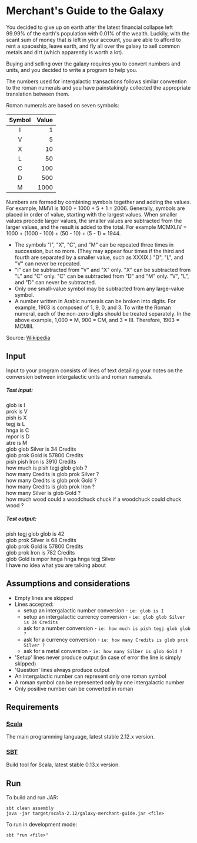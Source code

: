 # Merchant's Guide to the Galaxy

You decided to give up on earth after the latest financial collapse left 99.99% of the earth's population with 0.01% of 
the wealth. Luckily, with the scant sum of money that is left in your account, you are able to afford to rent a spaceship, 
leave earth, and fly all over the galaxy to sell common metals and dirt (which apparently is worth a lot).
 
Buying and selling over the galaxy requires you to convert numbers and units, and you decided to write a program to help you.
 
The numbers used for intergalactic transactions follows similar convention to the roman numerals and you have painstakingly 
collected the appropriate translation between them.
 
Roman numerals are based on seven symbols:

| Symbol | Value |
|  :---: |  ---: |
|   I    |    1  |
|   V    |    5  |
|   X    |   10  |
|   L    |   50  |
|   C    |  100  |
|   D    |  500  |
|   M    | 1000  |

Numbers are formed by combining symbols together and adding the values. For example, MMVI is 1000 + 1000 + 5 + 1 = 2006. 
Generally, symbols are placed in order of value, starting with the largest values. When smaller values precede larger values, the smaller values are subtracted from the larger values, and the result is added to the total. For example MCMXLIV = 1000 + (1000 - 100) + (50 - 10) + (5 - 1) = 1944.

* The symbols "I", "X", "C", and "M" can be repeated three times in succession, but no more. (They may appear four times if the third and fourth are separated by a smaller value, such as XXXIX.) "D", "L", and "V" can never be repeated.
* "I" can be subtracted from "V" and "X" only. "X" can be subtracted from "L" and "C" only. "C" can be subtracted from "D" and "M" only. "V", "L", and "D" can never be subtracted.
* Only one small-value symbol may be subtracted from any large-value symbol.
* A number written in Arabic numerals can be broken into digits. For example, 1903 is composed of 1, 9, 0, and 3. To write the Roman numeral, each of the non-zero digits should be treated separately. In the above example, 1,000 = M, 900 = CM, and 3 = III. Therefore, 1903 = MCMIII.

Source: [Wikipedia](http://en.wikipedia.org/wiki/Roman_numerals)

## Input

Input to your program consists of lines of text detailing your notes on the conversion between 
intergalactic units and roman numerals.

##### Test input:
glob is I  
prok is V  
pish is X  
tegj is L  
hnga is C  
mpor is D  
atre is M  
glob glob Silver is 34 Credits  
glob prok Gold is 57800 Credits  
pish pish Iron is 3910 Credits  
how much is pish tegj glob glob ?  
how many Credits is glob prok Silver ?  
how many Credits is glob prok Gold ?  
how many Credits is glob prok Iron ?  
how many Silver is glob Gold ?  
how much wood could a woodchuck chuck if a woodchuck could chuck wood ?  

##### Test output:
pish tegj glob glob is 42  
glob prok Silver is 68 Credits  
glob prok Gold is 57800 Credits  
glob prok Iron is 782 Credits  
glob Gold is mpor hnga hnga hnga tegj Silver  
I have no idea what you are talking about  

## Assumptions and considerations
* Empty lines are skipped
* Lines accepted:
    * setup an intergalactic number conversion - `ie: glob is I`
    * setup an intergalactic currency conversion - `ie: glob glob Silver is 34 Credits`
    * ask for a number conversion - `ie: how much is pish tegj glob glob ?`
    * ask for a currency conversion - `ie: how many Credits is glob prok Silver ?`
    * ask for a metal conversion - `ie: how many Silber is glob Gold ?`
* 'Setup' lines never produce output (in case of error the line is simply skipped)
* 'Question' lines always produce output  
* An intergalactic number can represent only one roman symbol
* A roman symbol can be represented only by one intergalactic number
* Only positive number can be converted in roman

## Requirements

### [Scala](http://www.scala-lang.org)
The main programming language, latest stable 2.12.x version.

### [SBT](http://www.scala-sbt.org)
Build tool for Scala, latest stable 0.13.x version.

## Run

To build and run JAR:
```
sbt clean assembly  
java -jar target/scala-2.12/galaxy-merchant-guide.jar <file>
```

To run in development mode:
```
sbt "run <file>"
```
